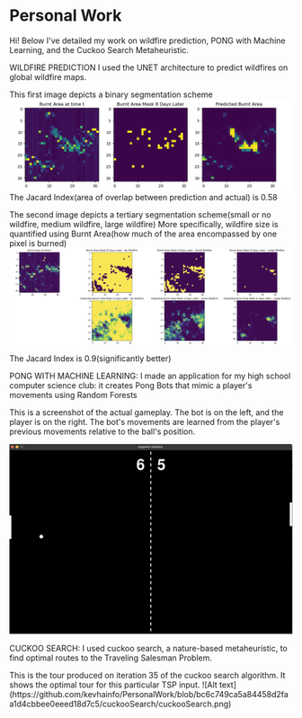 # Personal Work
Hi! Below I've detailed my work on wildfire prediction, PONG with Machine Learning, and the Cuckoo Search Metaheuristic.

WILDFIRE PREDICTION
I used the UNET architecture to predict wildfires on global wildfire maps.

This first image depicts a binary segmentation scheme
![Alt text](https://github.com/kevhainfo/PersonalWork/blob/76abd92ea668cf097ea97f50b65b146cacdf0ba4/wildfire/prediction.png)
The Jacard Index(area of overlap between prediction and actual) is 0.58

The second image depicts a tertiary segmentation scheme(small or no wildfire, medium wildfire, large wildfire)
More specifically, wildfire size is quantified using Burnt Area(how much of the area encompassed by one pixel is burned)
![Alt text](https://github.com/kevhainfo/PersonalWork/blob/8ac2ec13363c473065d1ca1fdea6e1c29415972f/wildfire/Screen%20Shot%202023-07-08%20at%208.31.06%20PM.png)

The Jacard Index is 0.9(significantly better)

<be>

  
PONG WITH MACHINE LEARNING:
I made an application for my high school computer science club: it creates Pong Bots that mimic a player's movements using Random Forests

<be>
This is a screenshot of the actual gameplay. The bot is on the left, and the player is on the right. The bot's movements are learned from the player's previous movements relative to the ball's position.

![Alt text](https://github.com/kevhainfo/PersonalWork/blob/8e0203f04c79580fcb30660c3f3aba4673db8f47/PongWithMachineLearning/pong.png)


CUCKOO SEARCH:
I used cuckoo search, a nature-based metaheuristic, to find optimal routes to the Traveling Salesman Problem.

<be>
This is the tour produced on iteration 35 of the cuckoo search algorithm. It shows the optimal tour for this particular TSP input.
![Alt text](https://github.com/kevhainfo/PersonalWork/blob/bc6c749ca5a84458d2faa1d4cbbee0eeed18d7c5/cuckooSearch/cuckooSearch.png)
